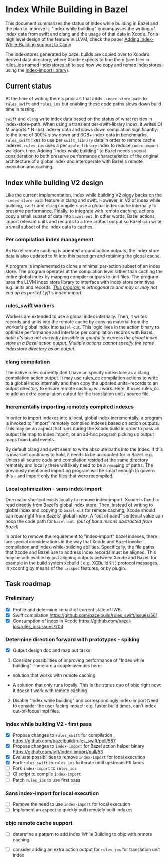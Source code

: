 # Index While Building in Bazel

This document summarizes the status of index while building in Bazel and the
plan to improve it. "Index while building" encompasses the writing of index data
from swift and clang and the usage of that data in Xcode.
For a high level design of the feature in LLVM, check the paper [Adding Index-While-Building support to Clang](https://docs.google.com/document/d/1cH2sTpgSnJZCkZtJl1aY-rzy4uGPcrI-6RrUpdATO2Q/edit)

The indexstores generated by bazel builds are copied over to Xcode’s derived data directory, where Xcode expects to find them (see files in rules_ios named [indexstores.sh](https://github.com/bazel-ios/rules_ios/blob/master/tools/xcodeproj_shims/installers/indexstores.sh) to see how we copy and remap indexstores using the [index-import library](https://github.com/MobileNativeFoundation/index-import)).

## Current status

At the time of writing there's prior art that adds `-index-store-path` to
`rules_swift` and `rules_ios` but enabling these code paths slows down build
time in testing.

`swift` and `clang` write index data based on the status of what resides in
index-store-path. When using a transient per-swift-library index, it writes O(
M imports * N libs) indexer data and slows down compilation significantly: to
the tune of 300% slow down and 6GB+ index data in benchmarks. `rules_swift`
likes to use per `swift_library` data in order to remote cache indexes.
`rules_ios` uses a per `apple_library` index to reduce `index-import` wallclock
time.  Adding "Index while building" to Bazel needs special consideration to
both preserve performance characteristics of the original architecture of a
global index and interoperate with Bazel's remote execution and caching.

## Index while building V2 design

Like the current implementation, index while building V2 piggy backs on the
`-index-store-path` feature in clang and swift. However, in V2 of index while
building, `swift` and `clang` compilers use a global index cache internally to
preserve performance. Finally, to integrate with remote caching, actions copy a
small subset of data into `bazel-out`. In other words, Bazel actions import
relevant units and records to a tree artifact output so Bazel can write a small
subset of the index data to caches.

### Per compilation index management

As Bazel remote caching is oriented around action outputs, the index store data
is also updated to fit into this paradigm and retaining the global cache.

A program is implemented to clone a minimal per-action subset of an index store.
The program operates at the compilation level rather than caching the entire
global index by mapping compiler outputs to unit files. The program uses the
LLVM index store library to interface with index store primitives e.g. units and
records. _[This program](https://github.com/lyft/index-import/pull/53) is
orthogonal to and may or may not end up as part of Lyft's index-import_.

### rules_swift workers

Workers are extended to use a global index internally. Then, it writes records
and units into the remote cache by copying material from the worker's global
index into `bazel-out`. This logic lives in the action binary to optimize
performance and interface per compilation records with Bazel. _note: it's also
not currently possible or gainful to express the global index store in a Bazel
action output. Multiple actions cannot specify the same indexstore directory as an output._

### clang compilation

The native rules currently don't have an specify indexstore as a clang
compilation action output.  It may use rules_cc compilation actions to write to
a global index internally and then copy the updated units+records to an output
directory to ensure remote caching will work. Here, it uses rules_cc to add an
extra compilation output for the translation unit / source file.

### Incrementally importing remotely compiled indexes

In order to import indexes into a local, global index incrementally, a program
is invoked to "import" remotely compiled indexes based on action outputs. This
may be an aspect that runs during the Xcode build in order to pass an output
file map to index import, or an ad-hoc program picking up output maps from build
events.

By default clang and swift seem to write absolute paths into the Index. If this
is invariant continues to hold, it needs to be accounted for in Bazel. e.g.
Unless all source code and compilation resided at the same directory remotely
and locally there will likely need to be a `remap`ing of paths. The previously
mentioned importing program will be smart enough to govern this - and import
only the files that were recompiled.

### Local optimization - sans index-import

One major shortcut exists locally to remove index-import: Xcode is fixed to read
directly from Bazel's global index store. Then, instead of writing to global
index and copying to `bazel-out` for remote caching, Xcode should can read right
from Bazels' global index. A "out of band" sentenial value can noop the code
path for `bazel-out`. _(out of band means abstracted from Bazel)_

In order to remove the requirement to "index-import" bazel indexes, there are
special considerations in the way that Xcode and Bazel invoke compilation and
index-while-building abilities. Specifically, the file paths that Xcode and
Bazel use to address index records must be aligned. This may be achievable by
just aligning outputs between Xcode and Bazel: for example in the build system
xcbuild ( e.g. XCBuildKit ) protocol messages, in xcconfig by means of the
`.xcspec` features, or by plugin.


## Task roadmap

### Preliminary

- [x] Profile and determine impact of current state of IWB.
- [x] Swift compilation https://github.com/bazelbuild/rules_swift/issues/561
- [x] Consumption of index in Xcode https://github.com/bazel-ios/rules_ios/issues/203

### Determine direction forward with prototypes - spiking

- [x] Output design doc and map out tasks

1. Consider possibilities of improving performance of "Index while building"
There are a couple avenues here:

- solution that works with remote caching

- A solution that only runs locally. This is the status quo of objc right
now: it doesn't work with remote caching

2. Disable "Index while building" and correspondingly index-import
Need to consider the user facing impact: e.g. faster build times, can't index out-of-focus impl files.

### Index while building V2 - first pass

- [x] Propose changes to `rules_swift` for compilation https://github.com/bazelbuild/rules_swift/pull/567
- [x] Propose changes to `index-import` for Bazel action helper binary https://github.com/lyft/index-import/pull/53
- [x] Evaluate possibilities to remove `index-import` for local execution
- [x] Fork `rules_swift` to `rules_ios` to iterate until upstream PR lands
- [ ] Fork `index-import` to `rules_ios`
- [ ] CI script to compile `index-import`
- [ ] Patch `rules_ios` to use first pass

### Sans index-import for local execution

- [ ] Remove the need to use `index-import` for local execution
- [ ] Implement an aspect to quickly pull remotely built indexes

### objc remote cache support

- [ ] determine a pattern to add Index While Building to objc with remote caching
- [ ] consider adding an extra action output for `rules_ios` for translation
    unit index


